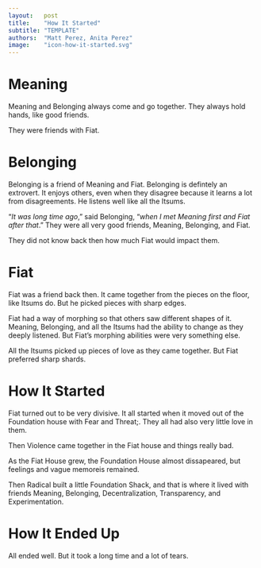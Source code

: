 ```yaml
---
layout:   post
title:    "How It Started"
subtitle: "TEMPLATE"
authors:  "Matt Perez, Anita Perez"
image:    "icon-how-it-started.svg"
---
```


<div style='display:none; '>
 <p>Meaning is the shortest of the Itsums who lived in the Foundation House. It is also the one that stands higher.</p>
 <p>You would call it a deep introvert.</p>
</div>

<h1>Meaning</h1>
 <p>Meaning and Belonging always come and go together. They always hold hands, like good friends.</p>
 <p>They were friends with Fiat.</p>

<h1>Belonging</h1>
 <p>Belonging is a friend of Meaning and Fiat. Belonging is defintely an extrovert. It enjoys others, even when they disagree because it learns a lot from disagreements. He listens well like all the Itsums.</p>
 <p>&ldquo;<em>It was long time ago</em>,&rdquo; said Belonging, &ldquo;<em>when I met Meaning first and Fiat after that</em>.&rdquo; They were all very good friends, Meaning, Belonging, and Fiat.</p>
 <p>They did not know back then how much Fiat would impact them.</p>

<h1>Fiat</h1>
 <p>Fiat was a friend back then. It came together from the pieces on the floor, like Itsums do. But he picked pieces with sharp edges.</p>
 <p>Fiat had a way of morphing so that others saw different shapes of it. Meaning, Belonging, and all the Itsums had the ability to change as they deeply listened. But Fiat&rsquo;s morphing abilities were very something else.
 <p>All the Itsums picked up pieces of love as they came together. But Fiat preferred sharp shards.</p>

<h1>How It Started</h1>
 <p>Fiat turned out to be very divisive. It all started when it moved out of the Foundation house with Fear and Threat;. They all had also very little love in them.</p>
 <p>Then Violence came together in the Fiat house and things really bad.</p>
 <p>As the Fiat House grew, the Foundation House almost dissapeared, but feelings and vague memoreis remained.</p>
 <p>Then Radical built a little Foundation Shack, and that is where it lived with friends Meaning, Belonging, Decentralization, Transparency, and Experimentation.</p>

<h1>How It Ended Up</h1>
 <p>All ended well. But it took a long time and a lot of tears.</p> 